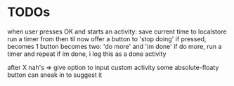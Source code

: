 # TODOs

when user presses OK and starts an activity:
save current time to localstore
run a timer from then til now
offer a button to 'stop doing'
if pressed, becomes 1 button becomes two: 'do more' and 'im done'
if do more, run a timer and repeat
if im done, i log this as a done activity

after X nah's => give option to input custom activity
some absolute-floaty button can sneak in to suggest it
